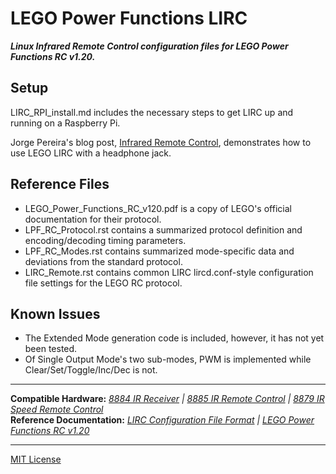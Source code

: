 LEGO Power Functions LIRC
=========================

***Linux Infrared Remote Control configuration files for LEGO Power Functions RC v1.20.***    

Setup
-----

LIRC_RPI_install.md includes the necessary steps to get LIRC up and running on a Raspberry Pi.

Jorge Pereira's blog post, [Infrared Remote Control](http://ofalcao.pt/blog/en/2014/infrared-remote-control), demonstrates how to use LEGO LIRC with a headphone jack.

Reference Files
---------------

- LEGO_Power_Functions_RC_v120.pdf is a copy of LEGO's official documentation for their protocol.
- LPF_RC_Protocol.rst contains a summarized protocol definition and encoding/decoding timing parameters.
- LPF_RC_Modes.rst contains summarized mode-specific data and deviations from the standard protocol.
- LIRC_Remote.rst contains common LIRC lircd.conf-style configuration file settings for the LEGO RC protocol.


Known Issues
------------
- The Extended Mode generation code is included, however, it has not yet been tested.
- Of Single Output Mode's two sub-modes, PWM is implemented while Clear/Set/Toggle/Inc/Dec is not.

---

**Compatible Hardware:** *[8884 IR Receiver](http://powerfunctions.lego.com/en-us/ElementSpecs/8884.aspx) | [8885 IR Remote Control](http://powerfunctions.lego.com/en-us/ElementSpecs/8885.aspx) | [8879 IR Speed Remote Control](http://powerfunctions.lego.com/en-us/ElementSpecs/8879.aspx)*  
**Reference Documentation:** *[LIRC Configuration File Format](http://www.lirc.org/html/lircd.conf.html) | [LEGO Power Functions RC v1.20](http://cache.lego.com/Media/Download/PowerfunctionsElementSpecsDownloads/otherfiles/download9FC026117C091015E81EC28101DACD4E/8884RemoteControlIRReceiver_Download.pdf)*  

---
[MIT License](http://github.com/iConor/lego-lirc/blob/master/LICENSE)
